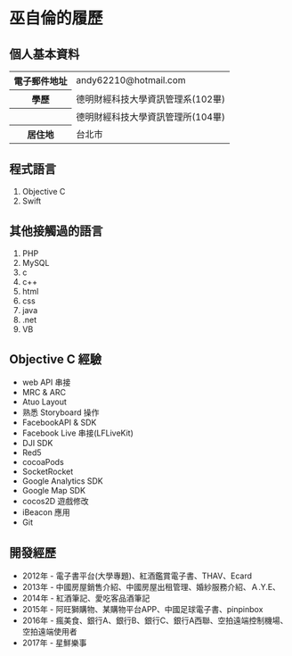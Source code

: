# 巫自倫的履歷

## 個人基本資料
<table>
	<tbody>
		<tr>
			<th>電子郵件地址</th>
			<td>andy62210@hotmail.com</td>
		</tr>
		<tr>
			<th>學歷</th>
			<td>德明財經科技大學資訊管理系(102畢)</td>
		</tr>
    		<tr>
			<th></th>
			<td>德明財經科技大學資訊管理所(104畢)</td>
		</tr>
		<tr>
			<th>居住地</th>
			<td>台北市</td>
		</tr>
	</tbody>
</table>

## 程式語言
1. Objective C
1. Swift

## 其他接觸過的語言
1. PHP
1. MySQL
1. c
1. c++
1. html
1. css
1. java
1. .net
1. VB

## Objective C 經驗
* web API 串接
* MRC & ARC
* Atuo Layout
* 熟悉 Storyboard 操作
* FacebookAPI & SDK
* Facebook Live 串接(LFLiveKit)
* DJI SDK
* Red5
* cocoaPods
* SocketRocket
* Google Analytics SDK
* Google Map SDK
* cocos2D 遊戲修改
* iBeacon 應用
* Git

## 開發經歷
* 2012年 - 電子書平台(大學專題)、紅酒鑑賞電子書、THAV、Ecard
* 2013年 - 中國房屋銷售介紹、中國房屋出租管理、婚紗服務介紹、Ａ.Y.E、
* 2014年 - 紅酒筆記、愛吃客品酒筆記
* 2015年 - 阿旺獅購物、某購物平台APP、中國足球電子書、pinpinbox
* 2016年 - 瘋美食、銀行A、銀行B、銀行C、銀行A西聯、空拍遠端控制機場、空拍遠端使用者
* 2017年 - 星鮮樂事
